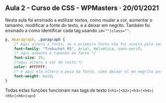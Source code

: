 ## Aula 2 - Curso de CSS - WPMasters · 20/01/2021

Nesta aula foi ensinado a estilizar textos, como mudar a cor, aumentar o tamanho, modificar a fonte do texto, e a deixar em negrito.
Também foi ensinado a como identificar cada tag usando `id=""|class=""`.

```css
p, #paragraph, .paragraph {
	/* Aqui altera a fonte, se a primeira fonte não for aceita pelo seu navegador, ele irá usar a segunda e assim por diante */
	font-family: "Trebuchet MS", Arial, Helvetica, sans-serif;
	/* aqui aumenta o tamanho da fonte */
	font-size: 25;
	/*aqui altera a cor do texto */
	color: #FFFFFF;
	/* e aqui ele altera o peso da fonte, como deixar el em negrito por exemplo. */
	font-weight: bold;
}
```
Todas estas funções funcionam nas tags de texto (`<h1>|<h2>|<h3>|<h4>|<h5>|<h6>|<p>`)
